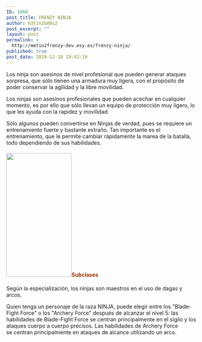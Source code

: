 ```yaml
---
ID: 1866
post_title: FRENZY NINJA
author: m3tin2b00s2
post_excerpt: ""
layout: post
permalink: >
  http://metin2frenzy-dev.esy.es/frenzy-ninja/
published: true
post_date: 2019-12-18 19:42:19
---
```

Los ninja son asesinos de nivel profesional que pueden generar ataques sorpresa, que sólo tienen una armadura muy ligera, con el propósito de poder conservar la agilidad y la libre movilidad.

Los ninjas son asesinos profesionales que pueden acechar en cualquier momento, es por ello que sólo llevan un equipo de protección muy ligero, lo que les ayuda con la rapidez y movilidad.

Sólo algunos pueden convertirse en Ninjas de verdad, pues se requiere un entrenamiento fuerte y bastante extraño. Tan importante es el entrenamiento, que le permite cambiar rápidamente la marea de la batalla, todo dependiendo de sus habilidades.
<h4><span style="color: #993300;"><img class=" wp-image-1903 alignleft" src="http://metin2frenzy-dev.esy.es/wp-content/uploads/2019/12/ninjacontent2.png" alt="" width="173" height="327" />Subclases</span></h4>
Según la especialización, los ninjas son maestros en el uso de dagas y arcos.

Quien tenga un personaje de la raza NINJA, puede elegir entre los "Blade-Fight Force" o los "Archery Force" después de alcanzar el nivel 5: las habilidades de Blade-Fight Force se centran principalmente en el sigilo y los ataques cuerpo a cuerpo precisos. Las habilidades de Archery Force se centran principalmente en ataques de alcance utilizando un arco.